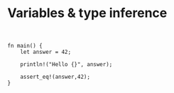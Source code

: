 
# Variables & type inference

&nbsp;

```rust,editable
fn main() {
    let answer = 42;
    
    println!("Hello {}", answer);
    
    assert_eq!(answer,42);
}
```
